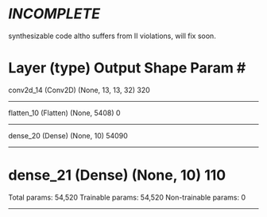 ***INCOMPLETE***
==================================================================
synthesizable code altho suffers from II violations, will fix soon.


Layer (type)                 Output Shape              Param #   
=================================================================
conv2d_14 (Conv2D)           (None, 13, 13, 32)        320       
_________________________________________________________________
flatten_10 (Flatten)         (None, 5408)              0         
_________________________________________________________________
dense_20 (Dense)             (None, 10)                54090     
_________________________________________________________________
dense_21 (Dense)             (None, 10)                110       
=================================================================
Total params: 54,520
Trainable params: 54,520
Non-trainable params: 0
_________________________________________________________________
